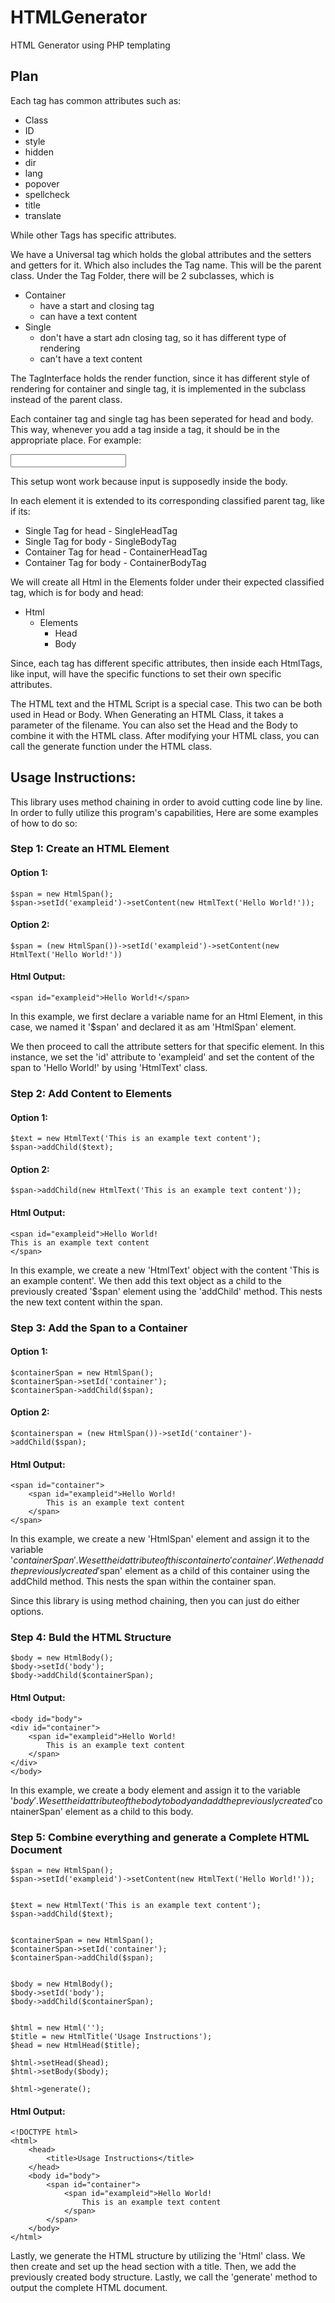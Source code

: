 # HTMLGenerator
HTML Generator using PHP templating

## Plan

Each tag has common attributes such as:
- Class
- ID
- style
- hidden
- dir
- lang
- popover 
- spellcheck
- title
- translate

While other Tags has specific attributes.

We have a Universal tag which holds the global attributes and the setters and getters for it. 
Which also includes the Tag name. This will be the parent class. 
Under the Tag Folder, there will be 2 subclasses, which is 
- Container
    - have a start and closing tag
    - can have a text content
- Single
    - don't have a start adn closing tag, so it has different type of rendering
    - can't have a text content

The TagInterface holds the render function, since it has different style of rendering for container and single tag, it is implemented in the subclass instead of the parent class.

Each container tag and single tag has been seperated for head and body.
This way, whenever you add a tag inside a tag, it should be in the appropriate place. 
For example:

<head>
    <title>Title</title>
    <input text="">
</head>

This setup wont work because input is supposedly inside the body. 

In each element it is extended to its corresponding classified parent tag, like if its: 
- Single Tag for head - SingleHeadTag
- Single Tag for body - SingleBodyTag
- Container Tag for head - ContainerHeadTag
- Container Tag for body - ContainerBodyTag

We will create all Html<Tags> in the Elements folder under their expected classified tag, which is for body and head:
- Html
    - Elements
        - Head
        - Body

Since, each tag has different specific attributes, then inside each HtmlTags, like input, will have the specific functions to set their own specific attributes.

The HTML text and the HTML Script is a special case. This two can be both used in Head or Body. 
When Generating an HTML Class, it takes a parameter of the filename. You can also set the Head and the Body to combine it with the HTML class. After modifying your HTML class, you can call the generate function under the HTML class.


## Usage Instructions:

This library uses method chaining in order to avoid cutting code line by line.
In order to fully utilize this program's capabilities, 
Here are some examples of how to do so:

### Step 1: Create an HTML Element
#### Option 1:

    $span = new HtmlSpan();
    $span->setId('exampleid')->setContent(new HtmlText('Hello World!'));

#### Option 2:

    $span = (new HtmlSpan())->setId('exampleid')->setContent(new HtmlText('Hello World!'))

#### Html Output:

    <span id="exampleid">Hello World!</span>

In this example, we first declare a variable name for an Html Element, in this case, we named it '$span' and declared it as am 'HtmlSpan' element.

We then proceed to call the attribute setters for that specific element. In this instance, we set the 'id' attribute to 'exampleid' and set the content of the span to 'Hello World!' by using 'HtmlText' class.

### Step 2: Add Content to Elements
#### Option 1:

    $text = new HtmlText('This is an example text content');
    $span->addChild($text);

#### Option 2:

    $span->addChild(new HtmlText('This is an example text content'));

#### Html Output:
    
    <span id="exampleid">Hello World!
    This is an example text content
    </span>

In this example, we create a new 'HtmlText' object with the content 'This is an example content'. We then add this text object as a child to the previously created '$span' element using the 'addChild' method. This nests the new text content within the span.

### Step 3: Add the Span to a Container
#### Option 1:
    $containerSpan = new HtmlSpan();
    $containerSpan->setId('container');
    $containerSpan->addChild($span);

#### Option 2:
    $containerspan = (new HtmlSpan())->setId('container')->addChild($span);

#### Html Output:

    <span id="container">
        <span id="exampleid">Hello World!
            This is an example text content
        </span>
    </span>

In this example, we create a new 'HtmlSpan' element and assign it to the variable '$containerSpan'. We set the id attribute of this container to 'container'. We then add the previously created '$span' element as a child of this container using the addChild method. This nests the span within the container span. 

Since this library is using method chaining, then you can just do either options.

### Step 4: Buld the HTML Structure

    $body = new HtmlBody();
    $body->setId('body');
    $body->addChild($containerSpan);

#### Html Output:

    <body id="body">
    <div id="container">
        <span id="exampleid">Hello World!
            This is an example text content
        </span>
    </div>
    </body>

In this example, we create a body element and assign it to the variable '$body'. We set the id attribute of the body to body and add the previously created '$containerSpan' element as a child to this body. 

### Step 5: Combine everything and generate a Complete HTML Document

    
    $span = new HtmlSpan();
    $span->setId('exampleid')->setContent(new HtmlText('Hello World!'));


    $text = new HtmlText('This is an example text content');
    $span->addChild($text);


    $containerSpan = new HtmlSpan();
    $containerSpan->setId('container');
    $containerSpan->addChild($span);

    
    $body = new HtmlBody();
    $body->setId('body');
    $body->addChild($containerSpan);

    
    $html = new Html('');
    $title = new HtmlTitle('Usage Instructions');
    $head = new HtmlHead($title);

    $html->setHead($head);
    $html->setBody($body);

    $html->generate();

#### Html Output:

    <!DOCTYPE html>
    <html>
        <head>
            <title>Usage Instructions</title>
        </head>
        <body id="body">
            <span id="container">
                <span id="exampleid">Hello World!
                    This is an example text content
                </span>
            </span>
        </body>
    </html>

Lastly, we generate the HTML structure by utilizing the 'Html' class. We then create and set up the head section with a title. Then, we add the previously created body structure. Lastly, we call the 'generate' method to output the complete HTML document.
